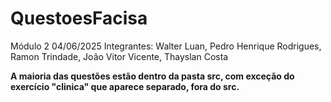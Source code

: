 ﻿# QuestoesFacisa
 Módulo 2 04/06/2025
 Integrantes: Walter Luan, Pedro Henrique Rodrigues, Ramon Trindade, João Vitor Vicente, Thayslan Costa


**A maioria das questões estão dentro da pasta src, com exceção do exercício "clinica" que aparece separado, fora do src.**
